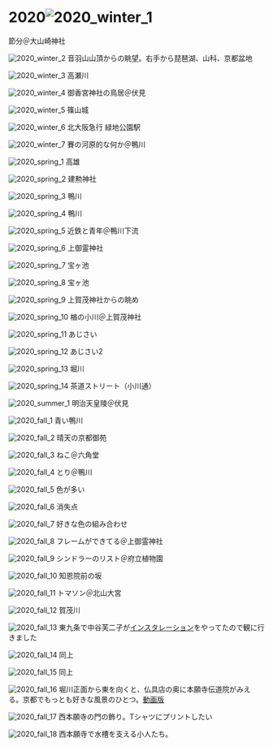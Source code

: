 # 2020![2020_winter_1](../pics/2020/winter_1.jpg)
節分＠大山崎神社


![2020_winter_2](../pics/2020/winter_2.jpg)
音羽山山頂からの眺望。右手から琵琶湖、山科、京都盆地


![2020_winter_3](../pics/2020/winter_3.jpg)
高瀬川


![2020_winter_4](../pics/2020/winter_4.jpg)
御香宮神社の鳥居＠伏見


![2020_winter_5](../pics/2020/winter_5.jpg)
篠山城


![2020_winter_6](../pics/2020/winter_6.jpg)
北大阪急行 緑地公園駅


![2020_winter_7](../pics/2020/winter_7.jpg)
賽の河原的な何か＠鴨川


![2020_spring_1](../pics/2020/spring_1.jpg)
高雄


![2020_spring_2](../pics/2020/spring_2.jpg)
建勲神社


![2020_spring_3](../pics/2020/spring_3.jpg)
鴨川


![2020_spring_4](../pics/2020/spring_4.jpg)
鴨川


![2020_spring_5](../pics/2020/spring_5.jpg)
近鉄と青年＠鴨川下流


![2020_spring_6](../pics/2020/spring_6.jpg)
上御霊神社


![2020_spring_7](../pics/2020/spring_7.jpg)
宝ヶ池


![2020_spring_8](../pics/2020/spring_8.jpg)
宝ヶ池


![2020_spring_9](../pics/2020/spring_9.jpg)
上賀茂神社からの眺め


![2020_spring_10](../pics/2020/spring_10.jpg)
楢の小川＠上賀茂神社


![2020_spring_11](../pics/2020/spring_11.jpg)
あじさい


![2020_spring_12](../pics/2020/spring_12.jpg)
あじさい2


![2020_spring_13](../pics/2020/spring_13.jpg)
堀川


![2020_spring_14](../pics/2020/spring_14.jpg)
茶道ストリート（小川通）


![2020_summer_1](../pics/2020/summer_1.jpg)
明治天皇陵＠伏見


![2020_fall_1](../pics/2020/fall_1.jpg)
青い鴨川


![2020_fall_2](../pics/2020/fall_2.jpg)
晴天の京都御苑


![2020_fall_3](../pics/2020/fall_3.jpg)
ねこ＠六角堂


![2020_fall_4](../pics/2020/fall_4.jpg)
とり＠鴨川


![2020_fall_5](../pics/2020/fall_5.jpg)
色が多い


![2020_fall_6](../pics/2020/fall_6.jpg)
消失点


![2020_fall_7](../pics/2020/fall_7.jpg)
好きな色の組み合わせ


![2020_fall_8](../pics/2020/fall_8.jpg)
フレームができてる＠上御霊神社


![2020_fall_9](../pics/2020/fall_9.jpg)
シンドラーのリスト＠府立植物園


![2020_fall_10](../pics/2020/fall_10.jpg)
知恩院前の坂


![2020_fall_11](../pics/2020/fall_11.jpg)
トマソン＠北山大宮


![2020_fall_12](../pics/2020/fall_12.jpg)
賀茂川


![2020_fall_13](../pics/2020/fall_13.jpg)
東九条で中谷芙二子が<a href="https://liquid-kcua.jp/2020/10/16/exhibition-2020/">インスタレーション</a>をやってたので観に行きました


![2020_fall_14](../pics/2020/fall_14.jpg)
同上


![2020_fall_15](../pics/2020/fall_15.jpg)
同上


![2020_fall_16](../pics/2020/fall_16.jpg)
堀川正面から東を向くと、仏具店の奥に本願寺伝道院がみえる。京都でもっとも好きな風景のひとつ。<a href="https://www.youtube.com/watch?v=4-zb56Zxn5g">動画版</a>


![2020_fall_17](../pics/2020/fall_17.jpg)
西本願寺の門の飾り。Tシャツにプリントしたい


![2020_fall_18](../pics/2020/fall_18.jpg)
西本願寺で水槽を支える小人たち。


